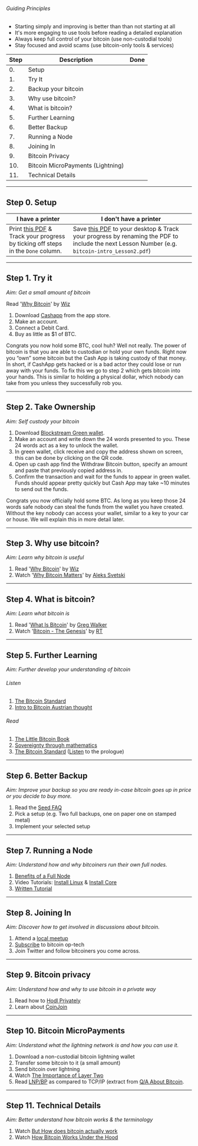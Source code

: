 ###### Guiding Principles
- Starting simply and improving is better than than not starting at all
- It's more engaging to use tools before reading a detailed explanation
- Always keep full control of your bitcoin (use non-custodial tools)
- Stay focused and avoid scams (use bitcoin-only tools & services)



| Step | Description                                    |Done|
| ---- | -----------                                    |---|
| 0. | Setup                                            |   |
| 1. | Try It                                           |   |
| 2. | Backup your bitcoin                              |   |
| 3. | Why use bitcoin?                                 |   |
| 4. | What is bitcoin?                                 |   |
| 5. | Further Learning                                 |   |
| 6. | Better Backup                                    |   |
| 7. | Running a Node                                   |   |
| 8. | Joining In                                       |   |
| 9. | Bitcoin Privacy                                  |   |
| 10. | Bitcoin MicroPayments (Lightning)               |   |
| 11. | Technical Details                               |   |

-----

## Step 0. Setup

| I have a printer | I don't have a printer |
| --- | --- |
| Print <a href="https://github.com/6102bitcoin/bitcoin-intro/raw/master/bitcoin-intro.pdf" target="_blank">this PDF</a> & Track your progress by ticking off steps in the `Done` column. | Save <a href="https://github.com/6102bitcoin/bitcoin-intro/raw/master/bitcoin-intro.pdf" target="_blank">this PDF</a> to your desktop & Track your progress by renaming the PDF to include the next Lesson Number (e.g. `bitcoin-intro_Lesson2.pdf`) |

-----

## Step 1. Try it
*Aim: Get a small amount of bitcoin*

Read '<a href="https://medium.com/@wiz/why-bitcoin-359ada12629e" target="_blank">Why Bitcoin</a>' by [Wiz](https://twitter.com/wiz)

1.	Download <a href="https://cash.app/f" target="_blank">Cashapp</a> from the app store.
2.	Make an account.
3.	Connect a Debit Card.
4.	Buy as little as $1 of BTC.

Congrats you now hold some BTC, cool huh? Well not really. The power of bitcoin is that you are able to custodian or hold your own funds. Right now you “own” some bitcoin but the Cash App is taking custody of that money. In short, if CashApp gets hacked or is a bad actor they could lose or run away with your funds. To fix this we go to step 2 which gets bitcoin into your hands. This is similar to holding a physical dollar, which nobody can take from you unless they successfully rob you.


-----

## Step 2. Take Ownership
*Aim: Self custody your bitcoin*

1.	Download <a href="https://blockstream.com/green/" target="_blank">Blockstream Green wallet</a>.
2.	Make an account and write down the 24 words presented to you. These 24 words act as a key to unlock the wallet.
3.	In green wallet, click receive and copy the address shown on screen, this can be done by clicking on the QR code.
4.	Open up cash app find the Withdraw Bitcoin button, specify an amount and paste that previously copied address in.
5.	Confirm the transaction and wait for the funds to appear in green wallet. Funds should appear pretty quickly but Cash App may take ~10 minutes to send out the funds.

Congrats you now officially hold some BTC. As long as you keep those 24 words safe nobody can steal the funds from the wallet you have created. Without the key nobody can access your wallet, similar to a key to your car or house. We will explain this in more detail later.


-----

## Step 3. Why use bitcoin?
*Aim: Learn why bitcoin is useful*

1. Read '<a href="https://medium.com/@wiz/why-bitcoin-359ada12629e" target="_blank">Why Bitcoin</a>' by [Wiz](https://twitter.com/wiz)
2. Watch '<a href="https://youtu.be/q0XxsabgJEI?t=31" target="_blank">Why Bitcoin Matters</a>' by [Aleks Svetski](https://twitter.com/AleksSvetski)

-----

## Step 4. What is bitcoin?
*Aim: Learn what bitcoin is*

1. Read '<a href="https://bitcoin-only.com/#bitcoin" target="_blank">What Is Bitcoin</a>' by [Greg Walker](https://twitter.com/in3rsha)
2. Watch '<a href="https://www.rt.com/shows/to-the-moon/457141-bitcoin-digital-currencies-revolution/video/5cbc2abbdda4c844198b4657/" target="_blank">Bitcoin - The Genesis</a>' by [RT](https://twitter.com/RT_com)

-----

## Step 5. Further Learning
*Aim: Further develop your understanding of bitcoin*

###### Listen
1. <a href="https://youtu.be/Zbm772vF-5M?t=308" target="_blank">The Bitcoin Standard</a>
2. <a href="https://youtu.be/OrMHQhDKhrU" target="_blank">Intro to Bitcoin Austrian thought</a>

###### Read
1. <a href="https://www.amazon.com/dp/1641990503" target="_blank">The Little Bitcoin Book</a>
2. <a href="https://www.amazon.com/Bitcoin-Sovereignty-mathematics-Knut-Svanholm/dp/1090109911" target="_blank">Sovereignty through mathematics</a>
3. <a href="https://www.amazon.com/Bitcoin-Standard-Decentralized-Alternative-Central/dp/1119473861" target="_blank">The Bitcoin Standard</a> (<a href="https://www.podbean.com/eu/pb-48576-a563c0" target="_blank">Listen</a> to the prologue)

-----

## Step 6. Better Backup
*Aim: Improve your backup so you are ready in-case bitcoin goes up in price or you decide to buy more.*

1. Read the <a href="https://github.com/6102bitcoin/FAQ/blob/master/seed.md" target="_blank">Seed FAQ</a>
2. Pick a setup (e.g. Two full backups, one on paper one on stamped metal)
3. Implement your selected setup

-----

## Step 7. Running a Node
*Aim: Understand how and why bitcoiners run their own full nodes.*

1. <a href="https://www.youtube-nocookie.com/embed/D11R0W2uxeM" target="_blank">Benefits of a Full Node</a>
2. Video Tutorials: <a href="https://www.youtube.com/watch?v=0Zq_JdExHkE&list=PLmoQ11MXEmagwLs0NtjadkyVwc-CFfr4h" target="_blank">Install Linux</a> & <a href="https://www.youtube.com/watch?v=q0Uen8p4feM&list=PLmoQ11MXEmag9I2ibHnubzJdjDqypujCk" target="_blank">Install Core</a>
3. <a href="https://medium.com/hackernoon/a-complete-beginners-guide-to-installing-a-bitcoin-full-node-on-linux-2018-edition-cb8e384479ea" target="_blank">Written Tutorial</a>

-----

## Step 8. Joining In
*Aim: Discover how to get involved in discussions about bitcoin.*

1. Attend a <a href="https://bitcoin-only.com/#meetups" target="_blank">local meetup</a>
2. <a href="https://bitcoinops.org/en/newsletters/" target="_blank">Subscribe</a> to bitcoin op-tech
3. Join Twitter and follow bitcoiners you come across.

-----

## Step 9. Bitcoin privacy
*Aim: Understand how and why to use bitcoin in a private way*

1. Read how to <a href="https://github.com/6102bitcoin/FAQ/blob/master/hodl-privacy.md" target="_blank">Hodl Privately</a>
2. Learn about <a href="https://github.com/6102bitcoin/CoinJoin-Research/blob/master/CoinJoin_Research/CoinJoin_FAQ.md" target="_blank">CoinJoin</a>

-----

## Step 10. Bitcoin MicroPayments
*Aim: Understand what the lightning network is and how you can use it.*

1. Download a non-custodial bitcoin lightning wallet
2. Transfer some bitcoin to it (a small amount)
3. Send bitcoin over lightning
4. Watch <a href="https://www.youtube-nocookie.com/embed/3PcR4HWJnkY" target="_blank">The Importance of Layer Two</a>
5. Read <a href="https://github.com/6102bitcoin/bitcoin-intro/raw/master/QA%20bitcoin-159-165.pdf" target="_blank">LNP/BP</a> as compared to TCP/IP (extract from <a href="https://twitter.com/QAaboutBitcoin" target="_blank">Q/A About Bitcoin</a>.

-----

## Step 11. Technical Details
*Aim: Better understand how bitcoin works & the terminology*

1. Watch <a href="https://www.youtube-nocookie.com/embed/bBC-nXj3Ng4" target="_blank">But How does bitcoin actually work</a>
2. Watch <a href="https://www.youtube-nocookie.com/embed/Lx9zgZCMqXE" target="_blank">How Bitcoin Works Under the Hood</a>
